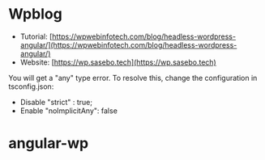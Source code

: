 # Wpblog


- Tutorial: [https://wpwebinfotech.com/blog/headless-wordpress-angular/](https://wpwebinfotech.com/blog/headless-wordpress-angular/)
- Website: [https://wp.sasebo.tech](https://wp.sasebo.tech)

You will get a "any" type error. To resolve this, change the configuration in tsconfig.json:

- Disable "strict" : true;
- Enable "noImplicitAny": false

# angular-wp
